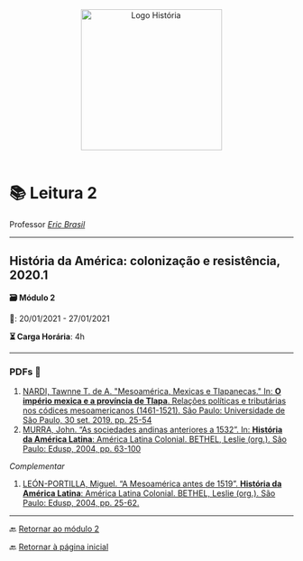 <div align="center"><img src="imagens/../../imagens/LOGO-HISTÓRIA-BA-novo.png" width= "250" alt="Logo História" title="Logotipo do Curso de História, BA, UNILAB"/></div>

<br>

# 📚 Leitura 2

Professor [_Eric Brasil_](https://ericbrasiln.github.io)

---

## História da América: colonização e resistência, 2020.1

**🗃️ Módulo 2**

**📅️**: 20/01/2021 - 27/01/2021

**⏳️ Carga Horária**: 4h

---

### PDFs 📎️

1. [NARDI, Tawnne T. de A. "Mesoamérica, Mexicas e Tlapanecas." In: **O império mexica e a província de Tlapa**. Relações políticas e tributárias nos códices mesoamericanos (1461-1521). São Paulo: Universidade de São Paulo, 30 set. 2019. pp. 25-54](../textos/mod_2/NARDI.pdf)
2. [MURRA, John. “As sociedades andinas anteriores a 1532”. In: **História da América Latina**: América Latina Colonial. BETHEL, Leslie (org.). São Paulo: Edusp, 2004, pp. 63-100](../textos/mod_2/MURRA.pdf)

_Complementar_
1. [LEÓN-PORTILLA, Miguel. “A Mesoamérica antes de 1519”. **História da América Latina**: América Latina Colonial. BETHEL, Leslie (org.). São Paulo: Edusp, 2004, pp. 25-62.](../textos/mod_2/PORTILLA.pdf)

---
🔙️ [Retornar ao módulo 2](../modulo2/m2.md)

🔙️ [Retornar à página inicial](http://ericbrasil.github.io/cclhm0057_ihl)